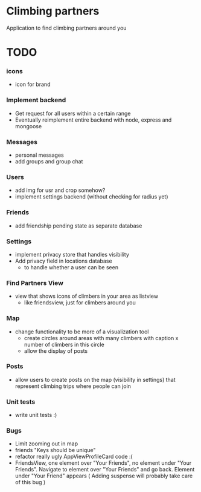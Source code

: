 # Climbing partners
Application to find climbing partners around you

# TODO

### icons
- icon for brand

### Implement backend
- Get request for all users within a certain range
- Eventually reimplement entire backend with node, express and mongoose

### Messages
- personal messages
- add groups and group chat

### Users
- add img for usr and crop somehow?
- implement settings backend (without checking for radius yet)

### Friends
- add friendship pending state as separate database

### Settings
- implement privacy store that handles visibility
- Add privacy field in locations database
    - to handle whether a user can be seen

### Find Partners View
- view that shows icons of climbers in your area as listview
    - like friendsview, just for climbers around you

### Map
- change functionality to be more of a visualization tool
    - create circles around areas with many climbers with caption x number of climbers in this circle
    - allow the display of posts

### Posts
- allow users to create posts on the map (visibility in settings) that represent climbing trips where people can join

### Unit tests
- write unit tests :)

### Bugs
- Limit zooming out in map
- friends "Keys should be unique"
- refactor really ugly AppViewProfileCard code :(
- FriendsView, one element over "Your Friends", no element under "Your Friends". Navigate to element over "Your Friends" and go back. Element under "Your Friend" appears ( Adding suspense will probably take care of this bug )


